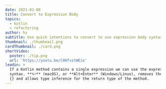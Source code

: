 ```yaml
---
date: 2021-01-08
title: Convert to Expression Body
topics:
  - kotlin
  - refactoring
author: hs
subtitle: Use quick intentions to convert to use expression body syntax
thumbnail: ./thumbnail.png
cardThumbnail: ./card.png
shortVideo:
  poster: ./tip.png
  url: 'https://youtu.be/C0HfvztWEio'
leadin: >
  If a Kotlin method contains a single expression we can use the expression body
  syntax. **⌥⏎** (macOS), or **Alt+Enter** (Windows/Linux), removes the braces
  {} and allows type inference for the return type of the method.
---
```


